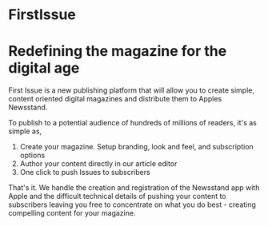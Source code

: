 FirstIssue
==========
Redefining the magazine for the digital age
==========

First Issue is a new publishing platform that will allow you to create simple, content oriented digital magazines and distribute them to Apples Newsstand.

To publish to a potential audience of hundreds of millions of readers, it's as simple as,

 1. Create your magazine. Setup branding, look and feel, and subscription options
 2. Author your content directly in our article editor
 3. One click to push Issues to subscribers

That's it. We handle the creation and registration of the Newsstand app with Apple and the difficult technical details of pushing your content to subscribers leaving you free to concentrate on what you do best - creating compelling content for your magazine.